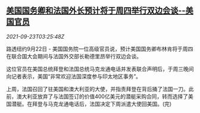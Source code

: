 <!--1632367862000-->
[美国国务卿和法国外长预计将于周四举行双边会谈--美国官员](https://cn.reuters.com/article/us-france-dip-meeting-0923-idCNKBS2GJ060)
------

<div><i>2021-09-23T03:25:48Z</i></div><p>路透纽约9月22日 - 美国国务院一位高级官员说，预计美国国务卿布林肯将于周四在联合国大会期间与法国外交部长勒德里昂举行双边会谈。</p><p>这位官员在美国总统拜登和法国总统马克龙通电话并发表联合声明后，于周三晚间向记者表示，美国“非常欢迎法国深度参与印太地区事务”。</p><p>上周，法国召回了驻美国和澳大利亚的大使，并指责拜登在背后捅了法国一刀。此前，澳大利亚放弃了与法国签订的价值400亿美元的潜艇采购合同，转而选择了美国潜艇。在拜登与马克龙通电话后，法国决定下周派遣大使回美国。(完)</p>
